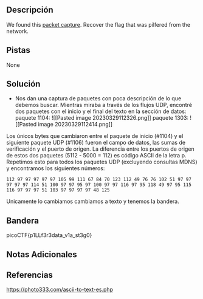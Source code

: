 ## Descripción
We found this [packet capture](https://jupiter.challenges.picoctf.org/static/b506393b6f9d53b94011df000c534759/capture.pcap). Recover the flag that was pilfered from the network.

## Pistas 
None

## Solución
* Nos dan una captura de paquetes con poca descripción de lo que debemos buscar. Mientras miraba a través de los flujos UDP, encontré dos paquetes con el inicio y el final del texto en la sección de datos:
paquete 1104:
![[Pasted image 20230329112326.png]]
paquete 1303:
![[Pasted image 20230329112414.png]]

Los únicos bytes que cambiaron entre el paquete de inicio (#1104) y el siguiente paquete UDP (#1106) fueron el campo de datos, las sumas de verificación y el puerto de origen. La diferencia entre los puertos de origen de estos dos paquetes (5112 - 5000 = 112) es código ASCII de la letra p. Repetimos esto para todos los paquetes UDP (excluyendo consultas MDNS) y encontramos los siguientes números:
```
112 97 97 97 97 97 105 99 111 67 84 70 123 112 49 76 76 102 51 97 97 97 97 97 114 51 100 97 97 95 97 100 97 97 116 97 95 118 49 97 95 115 116 97 97 97 51 103 97 97 97 97 48 125
```
Unicamente lo cambiamos cambiamos a texto y tenemos la bandera. 

## Bandera
picoCTF{p1LLf3r3data_v1a_st3g0}

## Notas Adicionales

## Referencias
https://photo333.com/ascii-to-text-es.php
